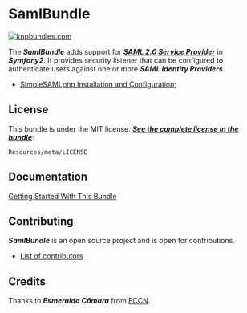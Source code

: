 # SamlBundle #

[![knpbundles.com](http://knpbundles.com/KnpLabs/KnpSnappyBundle/badge-short)](http://knpbundles.com/pdias/SamlBundle)

The ***SamlBundle*** adds support for [***SAML 2.0 Service Provider***](https://simplesamlphp.org/ "simpleSAMLphp Web Page") in ***Symfony2***. It provides security listener that can be configured to authenticate users against one or more ***SAML Identity Providers***.


- [SimpleSAMLphp Installation and Configuration](https://simplesamlphp.org/docs/stable/simplesamlphp-install "Installation and Configuration");

## License ##

This bundle is under the MIT license. [***See the complete license in the bundle***](https://github.com/pdias/SamlBundle/blob/master/Resources/meta/LICENSE "SamlBundle License"):

    Resources/meta/LICENSE

## Documentation ##

[Getting Started With This Bundle](https://github.com/pdias/SamlBundle/blob/master/Resources/doc/index.md)

## Contributing ##

***SamlBundle*** is an open source project and is open for contributions.

- [List of contributors](https://github.com/pdias/SamlBundle/graphs/contributors)



Credits
------

Thanks to ***Esmeralda Câmara*** from [FCCN](http://www.fccn.pt "Fundação para a Ciência e a Tecnologia"). 
